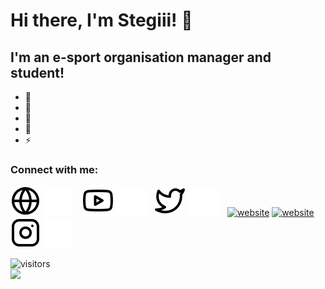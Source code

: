 # Hi there, I'm Stegiii! 👋 

## I'm an e-sport organisation manager and student!

- 🔭 
- 🌱 
- 👯 
- 🥅 
- ⚡ 

### Connect with me:

[![website](./img/globe-light.svg)](https://codestackr.com#gh-light-mode-only)
[![website](./img/globe-dark.svg)](https://codestackr.com#gh-dark-mode-only)
&nbsp;&nbsp;
[![website](./img/youtube-light.svg)](https://youtube.com/codestackr#gh-light-mode-only)
[![website](./img/youtube-dark.svg)](https://youtube.com/codestackr#gh-dark-mode-only)
&nbsp;&nbsp;
[![website](./img/twitter-light.svg)](https://twitter.com/codestackr#gh-light-mode-only)
[![website](./img/twitter-dark.svg)](https://twitter.com/codestackr#gh-dark-mode-only)
&nbsp;&nbsp;
[![website](./img/linkedin-light.svg)](https://linkedin.com/in/codeSTACKr#gh-light-mode-only)
[![website](./img/linkedin-dark.svg)](https://linkedin.com/in/codeSTACKr#gh-dark-mode-only)
&nbsp;&nbsp;
[![website](./img/instagram-light.svg)](https://instagram.com/codeSTACKr#gh-light-mode-only)
[![website](./img/instagram-dark.svg)](https://instagram.com/codeSTACKr#gh-dark-mode-only)

![visitors](https://visitor-badge.glitch.me/badge?page_id=page.id) 
<br>
<img height="180em" src="https://github-readme-stats.vercel.app/api?username=Stegiii&show_icons=true&hide_border=true&&count_private=true&include_all_commits=true" />

[website]: https://stegiii.eu
[twitter]: https://twitter.com/jsStegiii
[youtube]: https://www.youtube.com/channel/UCHZWo4BpvxiU23qanmZFkHQ
[instagram]: https://instagram.com/johnnystegi
